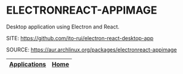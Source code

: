 # ELECTRONREACT-APPIMAGE

 Desktop application using Electron and React.

 SITE: https://github.com/ito-rui/electron-react-desktop-app

 SOURCE: https://aur.archlinux.org/packages/electronreact-appimage

 | [Applications](https://portable-linux-apps.github.io/apps.html) | [Home](https://portable-linux-apps.github.io)
 | --- | --- |
